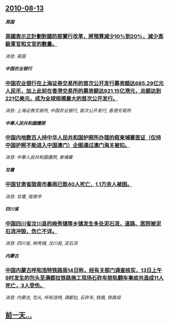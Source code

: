 ## [2010-08-13](/news/2010/08/13/index.md)

##### 英国
### [ 英國表示正計劃對國防部實行改革，將預算減少10%到20%，減少高級軍官和文官的數量。](/news/2010/08/13/英國表示正計劃對國防部實行改革-將預算減少10-到20-減少高級軍官和文官的數量.md)
_消息: 英国_

##### 中国农业银行
### [ 中国农业银行在上海证券交易所的首次公开发行募资额达685.29亿元人民币，加上此前在香港交易所的募资额达921.15亿港元，总额达到221亿美元，成为全球规模最大的首次公开发行。](/news/2010/08/13/中国农业银行在上海证券交易所的首次公开发行募资额达68529亿元人民币-加上此前在香港交易所的募资额达92115亿.md)
_消息: 上海证券交易所, 中国农业银行, 首次公开发行, 香港交易所_

##### 中華人民共和國護照
### [ 中国内地数百人持中华人民共和国护照所办理的假柬埔寨签证（仅持中国护照不能进入中国澳门）企图通过澳门海关被扣。](/news/2010/08/13/中国内地数百人持中华人民共和国护照所办理的假柬埔寨签证-仅持中国护照不能进入中国澳门-企图通过澳门海关被扣.md)
_消息: 中華人民共和國護照, 柬埔寨_

##### 甘肅
### [ 中国甘肃省陇南市暴雨已致40人死亡，1.1万余人被困。](/news/2010/08/13/中国甘肃省陇南市暴雨已致40人死亡-11万余人被困.md)
_消息: 甘肅, 陇南市_

##### 四川省
### [ 中国四川省汶川县的映秀镇等乡镇发生多处泥石流，道路、医院被泥石流冲毁，伤亡不详。](/news/2010/08/13/中国四川省汶川县的映秀镇等乡镇发生多处泥石流-道路-医院被泥石流冲毁-伤亡不详.md)
_消息: 四川省, 映秀镇, 汶川县, 泥石流_

##### 内蒙古
### [ 中国内蒙古呼和浩特铁路局14日称，经有关部门调查核实，13日上午9时发生的包头至满都拉铁路施工现场石砟车脱轨翻车事故共造成11人死亡，3人受伤。](/news/2010/08/13/中国内蒙古呼和浩特铁路局14日称-经有关部门调查核实-13日上午9时发生的包头至满都拉铁路施工现场石砟车脱轨翻车事故共.md)
_消息: 内蒙古, 包头, 呼和浩特, 满都拉, 石砟车, 铁路, 铁路局_

## [前一天...](/news/2010/08/12/index.md)

